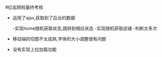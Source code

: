 #红岩网校最终考核

- 运用了ajax,获取到了后台的数据

	-实现home随机获取状态,跳转到相应状态
	-实现随机获取店铺
	-判断太多次
	 
- 移动端的切图不太成熟,字体的大小调整很有问题
- 没有实现上拉加载功能
